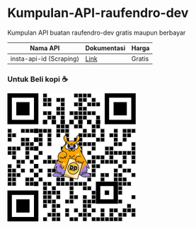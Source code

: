 # Kumpulan-API-raufendro-dev
Kumpulan API buatan raufendro-dev gratis maupun berbayar

| Nama API | Dokumentasi  | Harga  |
| ------- | --- | --- |
| insta-api-id (Scraping) | [Link](https://github.com/raufendro-dev/Kumpulan-API-raufendro-dev/blob/main/insta-api-id.txt) | Gratis |



### Untuk Beli kopi ☕️
![alt text](https://github.com/raufendro-dev/Kumpulan-API-raufendro-dev/blob/main/saweria.png)
